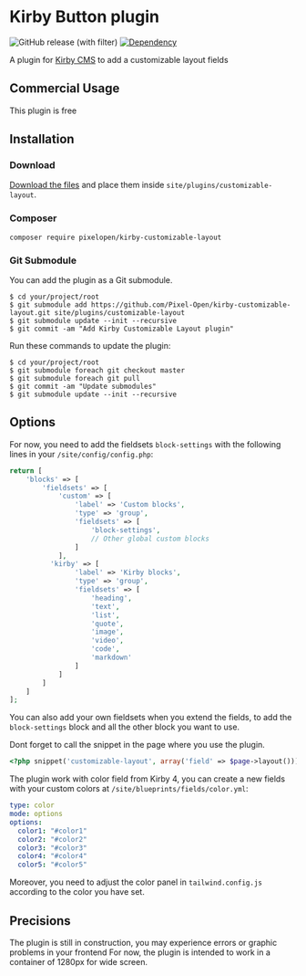# Kirby Button plugin

![GitHub release (with filter)](https://img.shields.io/github/v/release/Pixel-Open/kirby-customizable-layout?style=for-the-badge)
[![Dependency](https://img.shields.io/badge/kirby-4.x-cca000.svg?style=for-the-badge)](https://getkirby.com/)

A plugin for [Kirby CMS](http://getkirby.com) to add a customizable layout fields

## Commercial Usage

This plugin is free

## Installation

### Download

[Download the files](hhttps://github.com/Pixel-Open/kirby-customizable-layout/releases) and place them inside `site/plugins/customizable-layout`.

### Composer

```
composer require pixelopen/kirby-customizable-layout
```

### Git Submodule

You can add the plugin as a Git submodule.

    $ cd your/project/root
    $ git submodule add https://github.com/Pixel-Open/kirby-customizable-layout.git site/plugins/customizable-layout
    $ git submodule update --init --recursive
    $ git commit -am "Add Kirby Customizable Layout plugin"

Run these commands to update the plugin:

    $ cd your/project/root
    $ git submodule foreach git checkout master
    $ git submodule foreach git pull
    $ git commit -am "Update submodules"
    $ git submodule update --init --recursive

## Options

For now, you need to add the fieldsets `block-settings` with the following lines in your `/site/config/config.php`:

```php
return [
    'blocks' => [
        'fieldsets' => [
            'custom' => [
                'label' => 'Custom blocks',
                'type' => 'group',
                'fieldsets' => [
                    'block-settings',
                    // Other global custom blocks
                ]
            ],
          'kirby' => [
                'label' => 'Kirby blocks',
                'type' => 'group',
                'fieldsets' => [
                    'heading',
                    'text',
                    'list',
                    'quote',
                    'image',
                    'video',
                    'code',
                    'markdown'
                ]
            ]
        ]
    ]
];
```
You can also add your own fieldsets when you extend the fields, to add the `block-settings` block and all the other block you want to use.


Dont forget to call the snippet in the page where you use the plugin.

```php
<?php snippet('customizable-layout', array('field' => $page->layout()))?>
```


The plugin work with color field from Kirby 4, you can create a new fields with your custom colors at `/site/blueprints/fields/color.yml`:

```yml
type: color
mode: options
options:
  color1: "#color1"
  color2: "#color2"
  color3: "#color3"
  color4: "#color4"
  color5: "#color5"
```

Moreover, you need to adjust the color panel in `tailwind.config.js` according to the color you have set.

## Precisions

The plugin is still in construction, you may experience errors or graphic problems in your frontend
For now, the plugin is intended to work in a container of 1280px for wide screen.
